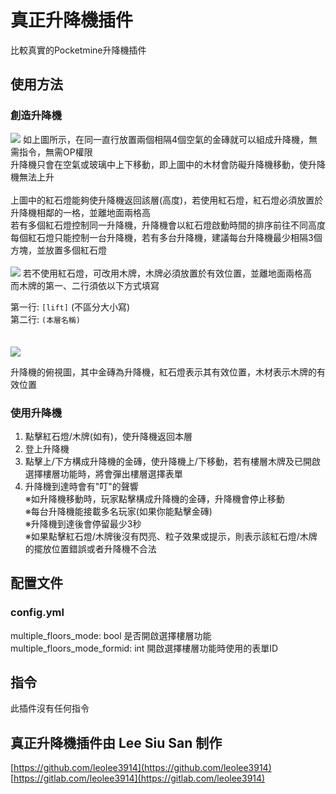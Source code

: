 # 真正升降機插件

比較真實的Pocketmine升降機插件

## 使用方法

### 創造升降機
![](https://i.imgur.com/XLIKerA.jpg)
如上圖所示，在同一直行放置兩個相隔4個空氣的金磚就可以組成升降機，無需指令，無需OP權限<br>
升降機只會在空氣或玻璃中上下移動，即上圖中的木材會防礙升降機移動，使升降機無法上升<br>
<br>
上圖中的紅石燈能夠使升降機返回該層(高度)，若使用紅石燈，紅石燈必須放置於升降機相鄰的一格，並離地面兩格高<br>
若有多個紅石燈控制同一升降機，升降機會以紅石燈啟動時間的排序前往不同高度<br>
每個紅石燈只能控制一台升降機，若有多台升降機，建議每台升降機最少相隔3個方塊，並放置多個紅石燈<br>
<br>
![](https://i.imgur.com/ovhPLyj.jpg)
若不使用紅石燈，可改用木牌，木牌必須放置於有效位置，並離地面兩格高<br>
而木牌的第一、二行須依以下方式填寫<br>

第一行: `[lift]` (不區分大小寫)<br>
第二行: `(本層名稱)`<br>
<br>
<br>
![](https://i.imgur.com/rrx5Nan.jpg)

升降機的俯視圖，其中金磚為升降機，紅石燈表示其有效位置，木材表示木牌的有效位置

### 使用升降機
1. 點擊紅石燈/木牌(如有)，使升降機返回本層<br>
2. 登上升降機<br>
3. 點擊上/下方構成升降機的金磚，使升降機上/下移動，若有樓層木牌及已開啟選擇樓層功能時，將會彈出樓層選擇表單<br>
4. 升降機到達時會有"叮"的聲響<br>
※如升降機移動時，玩家點擊構成升降機的金磚，升降機會停止移動<br>
※每台升降機能接載多名玩家(如果你能點擊金磚)<br>
※升降機到達後會停留最少3秒<br>
※如果點擊紅石燈/木牌後沒有閃亮、粒子效果或提示，則表示該紅石燈/木牌的擺放位置錯誤或者升降機不合法<br>

## 配置文件

### config.yml
multiple_floors_mode: bool 是否開啟選擇樓層功能<br>
multiple_floors_mode_formid: int 開啟選擇樓層功能時使用的表單ID<br>

## 指令
此插件沒有任何指令

## 真正升降機插件由 Lee Siu San 制作

[https://github.com/leolee3914](https://github.com/leolee3914)
[https://gitlab.com/leolee3914](https://gitlab.com/leolee3914)

